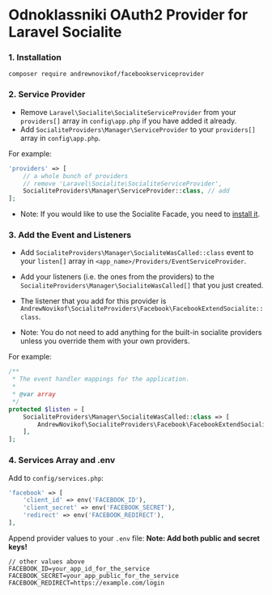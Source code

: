 # Odnoklassniki OAuth2 Provider for Laravel Socialite

### 1. Installation

`composer require andrewnovikof/facebookserviceprovider`

### 2. Service Provider

* Remove `Laravel\Socialite\SocialiteServiceProvider` from your `providers[]` array in `config\app.php` if you have added it already.
* Add `SocialiteProviders\Manager\ServiceProvider` to your `providers[]` array in `config\app.php`.

For example:
```php
'providers' => [
    // a whole bunch of providers
    // remove 'Laravel\Socialite\SocialiteServiceProvider',
    SocialiteProviders\Manager\ServiceProvider::class, // add
];
```
* Note: If you would like to use the Socialite Facade, you need to [install it](http://laravel.com/docs/5.2/authentication#social-authentication).

### 3. Add the Event and Listeners

* Add `SocialiteProviders\Manager\SocialiteWasCalled::class` event to your `listen[]` array in `<app_name>/Providers/EventServiceProvider`.

* Add your listeners (i.e. the ones from the providers) to the `SocialiteProviders\Manager\SocialiteWasCalled[]` that you just created.

* The listener that you add for this provider is `AndrewNovikof\SocialiteProviders\Facebook\FacebookExtendSocialite::class`.

* Note: You do not need to add anything for the built-in socialite providers unless you override them with your own providers.

For example:
```php
/**
 * The event handler mappings for the application.
 *
 * @var array
 */
protected $listen = [
    SocialiteProviders\Manager\SocialiteWasCalled::class => [
        AndrewNovikof\SocialiteProviders\Facebook\FacebookExtendSocialite::class
    ],
];
```

### 4. Services Array and .env

Add to `config/services.php`:
```php
'facebook' => [
    'client_id' => env('FACEBOOK_ID'),
    'client_secret' => env('FACEBOOK_SECRET'),
    'redirect' => env('FACEBOOK_REDIRECT'),  
],
```

Append provider values to your `.env` file:
**Note: Add both public and secret keys!**
```
// other values above
FACEBOOK_ID=your_app_id_for_the_service
FACEBOOK_SECRET=your_app_public_for_the_service
FACEBOOK_REDIRECT=https://example.com/login
```
